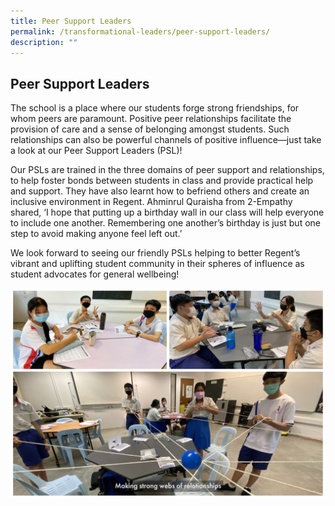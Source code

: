 ```yaml
---
title: Peer Support Leaders
permalink: /transformational-leaders/peer-support-leaders/
description: ""
---
```

## **Peer Support Leaders**

The school is a place where our students forge strong friendships, for whom peers are paramount. Positive peer relationships facilitate the provision of care and a sense of belonging amongst students. Such relationships can also be powerful channels of positive influence—just take a look at our Peer Support Leaders (PSL)!

Our PSLs are trained in the three domains of peer support and relationships, to help foster bonds between students in class and provide practical help and support. They have also learnt how to befriend others and create an inclusive environment in Regent. Ahminrul Quraisha from 2-Empathy shared, ‘I hope that putting up a birthday wall in our class will help everyone to include one another. Remembering one another’s birthday is just but one step to avoid making anyone feel left out.’

We look forward to seeing our friendly PSLs helping to better Regent’s vibrant and uplifting student community in their spheres of influence as student advocates for general wellbeing!

![](/images/Peer%20Support%20Leaders/PeerSupLdr-1.jpg)